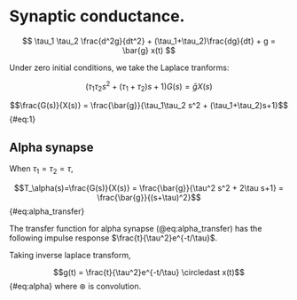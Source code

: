 # Synaptic conductance.

$$ \tau_1 \tau_2 \frac{d^2g}{dt^2} + (\tau_1+\tau_2)\frac{dg}{dt} + g = \bar{g} x(t) $$

Under zero initial conditions, we take the Laplace tranforms:

$$ \left(\tau_1\tau_2 s^2 + (\tau_1+\tau_2)s+1\right)G(s) = \bar{g}X(s)$$

$$\frac{G(s)}{X(s)} = \frac{\bar{g}}{\tau_1\tau_2 s^2 + (\tau_1+\tau_2)s+1}$${#eq:1}

## Alpha synapse

When $\tau_1=\tau_2=\tau$, 

$$T_\alpha(s)=\frac{G(s)}{X(s)} = \frac{\bar{g}}{\tau^2 s^2 + 2\tau s+1} 
                    = \frac{\bar{g}}{(s+\tau)^2}$${#eq:alpha_transfer}

The transfer function for alpha synapse (@eq:alpha_transfer) has the following
impulse response $\frac{t}{\tau^2}e^{-t/\tau}$.


Taking inverse laplace transform,

$$g(t) = \frac{t}{\tau^2}e^{-t/\tau} \circledast x(t)$${#eq:alpha} where
$\circledast$ is convolution.
